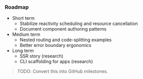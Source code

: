### Roadmap

- Short term
  - Stabilize reactivity scheduling and resource cancellation
  - Document component authoring patterns
- Medium term
  - Nested routing and code-splitting examples
  - Better error boundary ergonomics
- Long term
  - SSR story (research)
  - CLI scaffolding for apps (research)

> TODO: Convert this into GitHub milestones.
